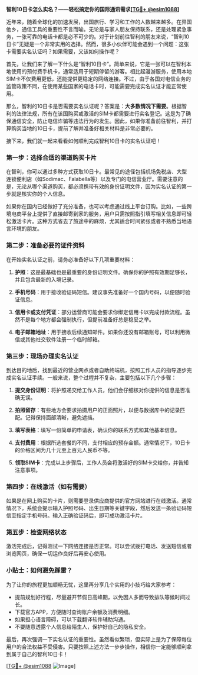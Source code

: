 **智利10日卡怎么实名？——轻松搞定你的国际通讯需求[[TG💪+ @esim1088](https://t.me/s/esim1088)]**

近年来，随着全球化的加速发展，出国旅行、学习和工作的人数越来越多。在异国他乡，通信工具的重要性不言而喻。无论是与家人朋友保持联系，还是处理紧急事务，一张可靠的电话卡都是必不可少的。对于计划前往智利的朋友来说，“智利10日卡”无疑是一个非常实用的选择。然而，很多小伙伴可能会遇到一个问题：这张卡需要实名认证吗？如果需要，又该如何操作呢？

首先，让我们来了解一下什么是“智利10日卡”。简单来说，它是一张可以在智利本地使用的预付费手机卡，通常适用于短期停留的游客。相比起漫游服务，使用本地SIM卡不仅费用更低，还能提供更稳定的网络连接。不过，由于各国对电信业务的监管政策不同，在使用某些国家的电话卡时，可能需要完成实名认证才能正常使用。

那么，智利的10日卡是否需要实名认证呢？答案是：**大多数情况下需要**。根据智利的法律法规，所有在该国购买或激活的SIM卡都需要进行实名登记。这是为了确保通信安全，防止电信诈骗等违法行为的发生。因此，如果你准备前往智利，并打算购买当地的10日卡，提前了解并准备好相关材料是非常必要的。

接下来，我们就一起来看看如何顺利完成智利10日卡的实名认证吧！

### **第一步：选择合适的渠道购买卡片**
在智利，你可以通过多种方式获取10日卡。最常见的途径包括机场免税店、大型连锁便利店（如Sodimac、Falabella等）以及专门的电信营业厅。需要注意的是，无论从哪个渠道购买，都必须携带有效的身份证明文件，因为实名认证的第一步就是核实你的个人信息。

如果你在国内已经做好了充分准备，也可以考虑通过线上平台订购。比如，一些跨境电商平台上提供了直接邮寄到家的服务，用户只需按照指引填写相关信息即可轻松激活卡片。这种方式省去了旅途中的麻烦，尤其适合时间紧张或者不熟悉当地语言环境的朋友。

### **第二步：准备必要的证件资料**
在开始实名认证之前，请务必准备好以下几项重要材料：

1. **护照**：这是最基础也是最重要的身份证明文件。确保你的护照有效期足够长，并且包含最新的入境记录。
   
2. **手机号码**：用于接收验证码短信。建议事先准备好一个国内号码，以便随时验证信息。

3. **信用卡或支付凭证**：部分运营商可能会要求你绑定信用卡以完成付款流程。虽然不是每个地方都会强制执行，但提前准备好总是稳妥之举。

4. **电子邮箱地址**：用于接收后续通知邮件。如果你还没有邮箱账号，可以利用微信或其他社交软件注册一个临时邮箱。

### **第三步：现场办理实名认证**
到达目的地后，找到最近的营业网点或者自助终端机，按照工作人员的指导逐步完成实名认证手续。一般来说，整个过程并不复杂，主要包括以下几个步骤：

1. **提交身份证明**：将护照递交给工作人员，他们会仔细核对你提供的信息是否准确无误。

2. **拍照留存**：有些地方会要求拍摄用户的正面照片，以便与数据库中的记录匹配。记得保持面部清晰，避免遮挡。

3. **填写表格**：填写一份简单的申请表，确认你的联系方式和其他基本信息。

4. **支付费用**：根据所选套餐的不同，支付相应的预存金额。通常情况下，10日卡的价格区间为几十元至上百元人民币不等。

5. **领取SIM卡**：完成以上步骤后，工作人员会将激活好的SIM卡交给你，并告知注意事项。

### **第四步：在线激活（如有需要）**
如果是在网上购买的卡片，则需要登录供应商提供的官方网站进行在线激活。通常情况下，系统会提示输入护照号码、出生日期等关键字段，然后发送一条验证码短信至指定手机号码。输入正确验证码后，即可成功激活卡片。

### **第五步：检查网络状态**
激活完成后，记得测试一下网络连接是否正常。可以尝试拨打电话、发送短信或者浏览网页，确保一切运作良好后再安心使用。

### **小贴士：如何避免踩雷？**
为了让你的旅程更加顺畅无忧，这里再分享几个实用的小技巧给大家参考：

- 提前规划好行程，尽量避开节假日高峰期，以免因人多而导致排队等候时间过长。
- 下载官方APP，方便随时查询账户余额及消费明细。
- 如果担心语言障碍，可以下载翻译软件辅助沟通。
- 不要随意透露个人信息给陌生人，保护好自己的隐私安全。

最后，再次强调一下实名认证的重要性。虽然看似繁琐，但实际上是为了保障每位用户的合法权益不受侵害。只要按照上述方法一步步操作，相信你一定能够顺利拿到属于自己的智利10日卡！

[[TG💪+ @esim1088](https://t.me/s/esim1088) ![Image](https://i.postimg.cc/4NQfJmqS/Snipaste-2025-05-13-00-14-12.png)]